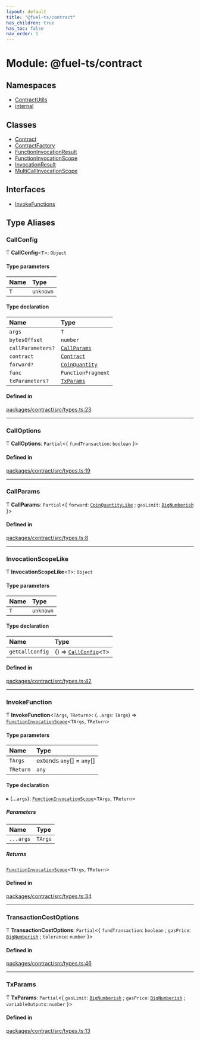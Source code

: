 ```yaml
---
layout: default
title: "@fuel-ts/contract"
has_children: true
has_toc: false
nav_order: 1
---
```


# Module: @fuel-ts/contract

## Namespaces

- [ContractUtils](namespaces/ContractUtils.md)
- [internal](namespaces/internal.md)

## Classes

- [Contract](classes/Contract.md)
- [ContractFactory](classes/ContractFactory.md)
- [FunctionInvocationResult](classes/FunctionInvocationResult.md)
- [FunctionInvocationScope](classes/FunctionInvocationScope.md)
- [InvocationResult](classes/InvocationResult.md)
- [MultiCallInvocationScope](classes/MultiCallInvocationScope.md)

## Interfaces

- [InvokeFunctions](interfaces/InvokeFunctions.md)

## Type Aliases

### CallConfig

Ƭ **CallConfig**<`T`\>: `Object`

#### Type parameters

| Name | Type |
| :------ | :------ |
| `T` | `unknown` |

#### Type declaration

| Name | Type |
| :------ | :------ |
| `args` | `T` |
| `bytesOffset` | `number` |
| `callParameters?` | [`CallParams`](index.md#callparams) |
| `contract` | [`Contract`](classes/Contract.md) |
| `forward?` | [`CoinQuantity`](namespaces/internal.md#coinquantity) |
| `func` | `FunctionFragment` |
| `txParameters?` | [`TxParams`](index.md#txparams) |

#### Defined in

[packages/contract/src/types.ts:23](https://github.com/FuelLabs/fuels-ts/blob/master/packages/contract/src/types.ts#L23)

___

### CallOptions

Ƭ **CallOptions**: `Partial`<{ `fundTransaction`: `boolean`  }\>

#### Defined in

[packages/contract/src/types.ts:19](https://github.com/FuelLabs/fuels-ts/blob/master/packages/contract/src/types.ts#L19)

___

### CallParams

Ƭ **CallParams**: `Partial`<{ `forward`: [`CoinQuantityLike`](namespaces/internal.md#coinquantitylike) ; `gasLimit`: [`BigNumberish`](namespaces/internal.md#bignumberish)  }\>

#### Defined in

[packages/contract/src/types.ts:8](https://github.com/FuelLabs/fuels-ts/blob/master/packages/contract/src/types.ts#L8)

___

### InvocationScopeLike

Ƭ **InvocationScopeLike**<`T`\>: `Object`

#### Type parameters

| Name | Type |
| :------ | :------ |
| `T` | `unknown` |

#### Type declaration

| Name | Type |
| :------ | :------ |
| `getCallConfig` | () => [`CallConfig`](index.md#callconfig)<`T`\> |

#### Defined in

[packages/contract/src/types.ts:42](https://github.com/FuelLabs/fuels-ts/blob/master/packages/contract/src/types.ts#L42)

___

### InvokeFunction

Ƭ **InvokeFunction**<`TArgs`, `TReturn`\>: (...`args`: `TArgs`) => [`FunctionInvocationScope`](classes/FunctionInvocationScope.md)<`TArgs`, `TReturn`\>

#### Type parameters

| Name | Type |
| :------ | :------ |
| `TArgs` | extends `any`[] = `any`[] |
| `TReturn` | `any` |

#### Type declaration

▸ (...`args`): [`FunctionInvocationScope`](classes/FunctionInvocationScope.md)<`TArgs`, `TReturn`\>

##### Parameters

| Name | Type |
| :------ | :------ |
| `...args` | `TArgs` |

##### Returns

[`FunctionInvocationScope`](classes/FunctionInvocationScope.md)<`TArgs`, `TReturn`\>

#### Defined in

[packages/contract/src/types.ts:34](https://github.com/FuelLabs/fuels-ts/blob/master/packages/contract/src/types.ts#L34)

___

### TransactionCostOptions

Ƭ **TransactionCostOptions**: `Partial`<{ `fundTransaction`: `boolean` ; `gasPrice`: [`BigNumberish`](namespaces/internal.md#bignumberish) ; `tolerance`: `number`  }\>

#### Defined in

[packages/contract/src/types.ts:46](https://github.com/FuelLabs/fuels-ts/blob/master/packages/contract/src/types.ts#L46)

___

### TxParams

Ƭ **TxParams**: `Partial`<{ `gasLimit`: [`BigNumberish`](namespaces/internal.md#bignumberish) ; `gasPrice`: [`BigNumberish`](namespaces/internal.md#bignumberish) ; `variableOutputs`: `number`  }\>

#### Defined in

[packages/contract/src/types.ts:13](https://github.com/FuelLabs/fuels-ts/blob/master/packages/contract/src/types.ts#L13)
